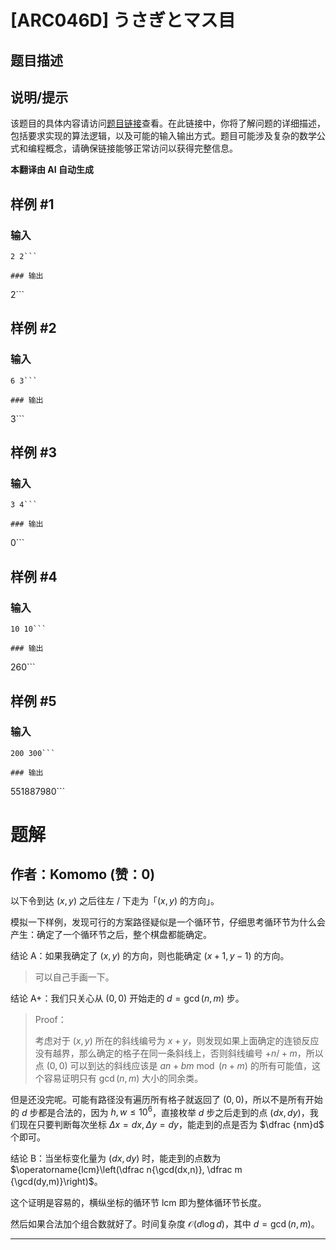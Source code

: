 # [ARC046D] うさぎとマス目

## 题目描述

[题目链接]: https://atcoder.jp/contests/arc046/tasks/arc046_d

## 说明/提示

该题目的具体内容请访问[题目链接]查看。在此链接中，你将了解问题的详细描述，包括要求实现的算法逻辑，以及可能的输入输出方式。题目可能涉及复杂的数学公式和编程概念，请确保链接能够正常访问以获得完整信息。

 **本翻译由 AI 自动生成**

## 样例 #1

### 输入

```
2 2```

### 输出

```
2```

## 样例 #2

### 输入

```
6 3```

### 输出

```
3```

## 样例 #3

### 输入

```
3 4```

### 输出

```
0```

## 样例 #4

### 输入

```
10 10```

### 输出

```
260```

## 样例 #5

### 输入

```
200 300```

### 输出

```
551887980```

# 题解

## 作者：Komomo (赞：0)

以下令到达 $(x,y)$ 之后往左 / 下走为「$(x,y)$ 的方向」。

模拟一下样例，发现可行的方案路径疑似是一个循环节，仔细思考循环节为什么会产生：确定了一个循环节之后，整个棋盘都能确定。

结论 A：如果我确定了 $(x,y)$ 的方向，则也能确定 $(x+1,y-1)$ 的方向。

> 可以自己手画一下。

结论 A+：我们只关心从 $(0,0)$ 开始走的 $d=\gcd(n,m)$ 步。

> Proof：
>
> 考虑对于 $(x,y)$ 所在的斜线编号为 $x+y$，则发现如果上面确定的连锁反应没有越界，那么确定的格子在同一条斜线上，否则斜线编号 $+n/+m$，所以点 $(0,0)$ 可以到达的斜线应该是 $an+bm\bmod (n+m)$ 的所有可能值，这个容易证明只有 $\gcd(n,m)$ 大小的同余类。

但是还没完呢。可能有路径没有遍历所有格子就返回了 $(0,0)$，所以不是所有开始的 $d$ 步都是合法的，因为 $h,w\le 10^6$，直接枚举 $d$ 步之后走到的点 $(dx,dy)$，我们现在只要判断每次坐标 $\Delta x=dx,\Delta y=dy$，能走到的点是否为 $\dfrac {nm}d$ 个即可。

结论 B：当坐标变化量为 $(dx,dy)$ 时，能走到的点数为 $\operatorname{lcm}\left(\dfrac n{\gcd(dx,n)}, \dfrac m {\gcd(dy,m)}\right)$。

这个证明是容易的，横纵坐标的循环节 $\text{lcm}$ 即为整体循环节长度。

然后如果合法加个组合数就好了。时间复杂度 $\mathcal O(d\log d)$，其中 $d=\gcd(n,m)$。

---

